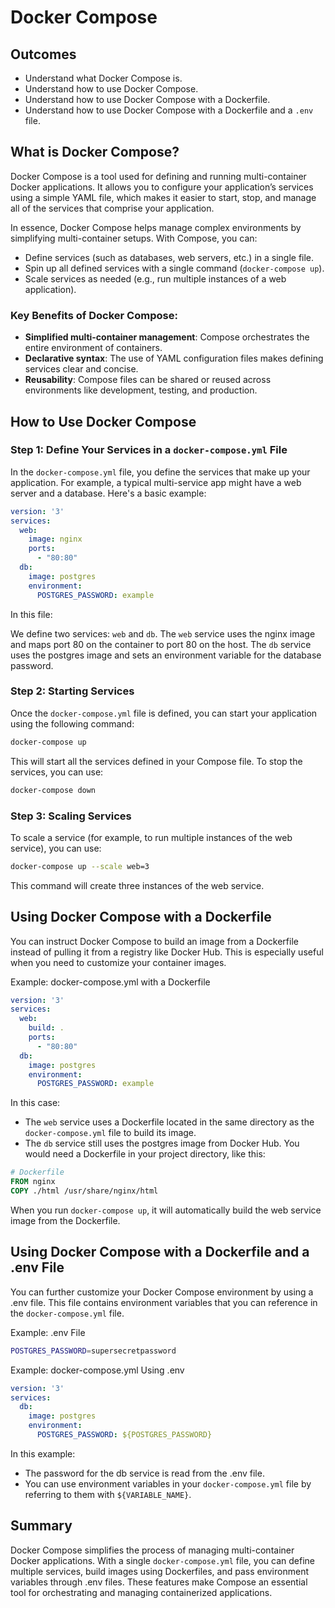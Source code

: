 # Docker Compose

## Outcomes

- Understand what Docker Compose is.
- Understand how to use Docker Compose.
- Understand how to use Docker Compose with a Dockerfile.
- Understand how to use Docker Compose with a Dockerfile and a `.env` file.

## What is Docker Compose?

Docker Compose is a tool used for defining and running multi-container Docker applications. It allows you to configure your application’s services using a simple YAML file, which makes it easier to start, stop, and manage all of the services that comprise your application.

In essence, Docker Compose helps manage complex environments by simplifying multi-container setups. With Compose, you can:
- Define services (such as databases, web servers, etc.) in a single file.
- Spin up all defined services with a single command (`docker-compose up`).
- Scale services as needed (e.g., run multiple instances of a web application).

### Key Benefits of Docker Compose:
- **Simplified multi-container management**: Compose orchestrates the entire environment of containers.
- **Declarative syntax**: The use of YAML configuration files makes defining services clear and concise.
- **Reusability**: Compose files can be shared or reused across environments like development, testing, and production.

## How to Use Docker Compose

### Step 1: Define Your Services in a `docker-compose.yml` File

In the `docker-compose.yml` file, you define the services that make up your application. For example, a typical multi-service app might have a web server and a database. Here's a basic example:

```yaml
version: '3'
services:
  web:
    image: nginx
    ports:
      - "80:80"
  db:
    image: postgres
    environment:
      POSTGRES_PASSWORD: example
```

In this file:

We define two services: `web` and `db`.
The `web` service uses the nginx image and maps port 80 on the container to port 80 on the host.
The `db` service uses the postgres image and sets an environment variable for the database password.

### Step 2: Starting Services
Once the `docker-compose.yml` file is defined, you can start your application using the following command:

```bash
docker-compose up
```

This will start all the services defined in your Compose file. To stop the services, you can use:

```bash
docker-compose down
```

### Step 3: Scaling Services
To scale a service (for example, to run multiple instances of the web service), you can use:

```bash
docker-compose up --scale web=3
```

This command will create three instances of the web service.

## Using Docker Compose with a Dockerfile
You can instruct Docker Compose to build an image from a Dockerfile instead of pulling it from a registry like Docker Hub. This is especially useful when you need to customize your container images.

Example: docker-compose.yml with a Dockerfile
```yaml
version: '3'
services:
  web:
    build: .
    ports:
      - "80:80"
  db:
    image: postgres
    environment:
      POSTGRES_PASSWORD: example
```

In this case:

- The `web` service uses a Dockerfile located in the same directory as the `docker-compose.yml` file to build its image.
- The `db` service still uses the postgres image from Docker Hub.
You would need a Dockerfile in your project directory, like this:

```dockerfile
# Dockerfile
FROM nginx
COPY ./html /usr/share/nginx/html
```

When you run `docker-compose up`, it will automatically build the web service image from the Dockerfile.

## Using Docker Compose with a Dockerfile and a .env File
You can further customize your Docker Compose environment by using a .env file. This file contains environment variables that you can reference in the `docker-compose.yml` file.

Example: .env File
```bash
POSTGRES_PASSWORD=supersecretpassword
```

Example: docker-compose.yml Using .env

```yaml
version: '3'
services:
  db:
    image: postgres
    environment:
      POSTGRES_PASSWORD: ${POSTGRES_PASSWORD}
```

In this example:

- The password for the db service is read from the .env file.
- You can use environment variables in your `docker-compose.yml` file by referring to them with `${VARIABLE_NAME}`.

## Summary

Docker Compose simplifies the process of managing multi-container Docker applications. With a single `docker-compose.yml` file, you can define multiple services, build images using Dockerfiles, and pass environment variables through .env files. These features make Compose an essential tool for orchestrating and managing containerized applications.